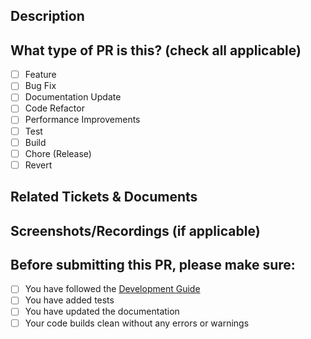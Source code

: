## Description

<!-- Please do not leave this blank. This PR [adds/removes/fixes/replaces] the [feature/bug/etc]. -->

## What type of PR is this? (check all applicable)

- [ ] Feature
- [ ] Bug Fix
- [ ] Documentation Update
- [ ] Code Refactor
- [ ] Performance Improvements
- [ ] Test
- [ ] Build
- [ ] Chore (Release)
- [ ] Revert

## Related Tickets & Documents

<!-- Please use this format to link issue numbers: Closes #123
More information at the following URL:
https://docs.github.com/en/free-pro-team@latest/github/managing-your-work-on-github/linking-a-pull-request-to-an-issue#linking-a-pull-request-to-an-issue-using-a-keyword -->

## Screenshots/Recordings (if applicable)

## Before submitting this PR, please make sure:
- [ ] You have followed the [Development Guide](https://github.com/FEUP-MEIC-DS-2023-1MEIC07/ThingzLinker/blob/main/docs/development.md#development-guide)
- [ ] You have added tests
- [ ] You have updated the documentation
- [ ] Your code builds clean without any errors or warnings
